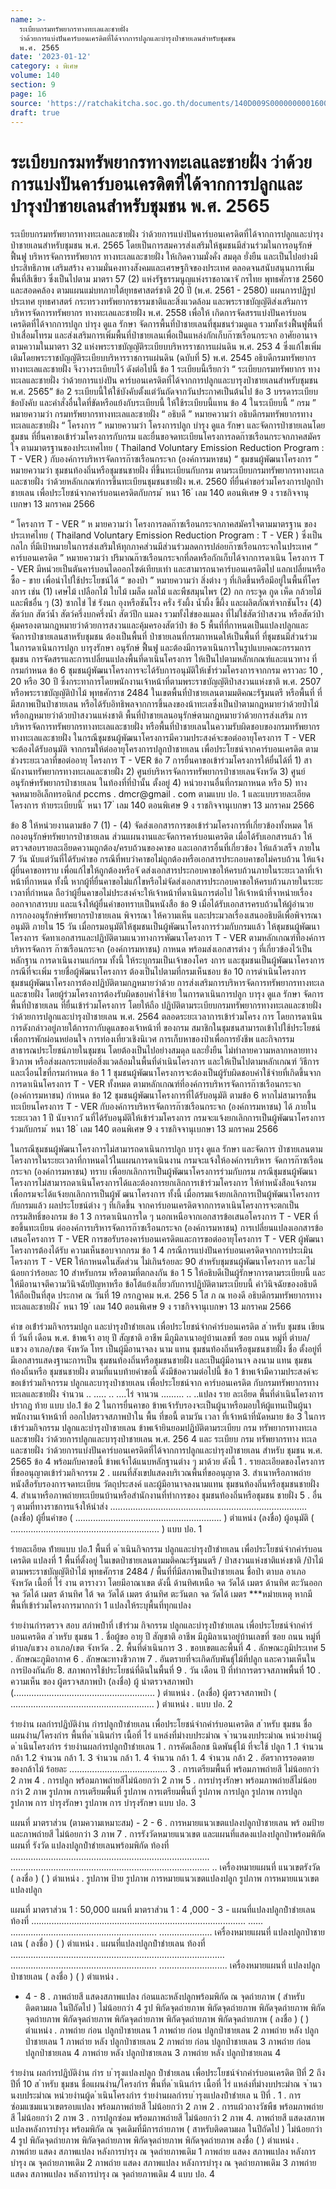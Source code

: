 ```yaml
---
name: >-
  ระเบียบกรมทรัพยากรทางทะเลและชายฝั่ง
  ว่าด้วยการแบ่งปันคาร์บอนเครดิตที่ได้จากการปลูกและบำรุงป่าชายเลนสำหรับชุมชน
  พ.ศ. 2565
date: '2023-01-12'
category: ง พิเศษ
volume: 140
section: 9
page: 16
source: 'https://ratchakitcha.soc.go.th/documents/140D009S0000000001600.pdf'
draft: true
---
```


# ระเบียบกรมทรัพยากรทางทะเลและชายฝั่ง ว่าด้วยการแบ่งปันคาร์บอนเครดิตที่ได้จากการปลูกและบำรุงป่าชายเลนสำหรับชุมชน พ.ศ. 2565

ระเบียบกรมทรัพยากรทางทะเลและชายฝั่ง ว่าด้วยการแบ่งปันคาร์บอนเครดิตที่ได้จากการปลูกและบำรุงป่าชายเลนสำหรับชุมชน พ.ศ. 2565 โดยเป็นการสมควรส่งเสริมให้ชุมชนมีส่วนร่วมในการอนุรักษ์ ฟื้นฟู บริหารจัดการทรัพยากร ทางทะเลและชายฝั่ง ให้เกิดความมั่งคั่ง สมดุล ยั่งยืน และเป็นไปอย่างมีประสิทธิภาพ เสริมสร้าง ความมั่นคงทางสังคมและเศรษฐกิจของประเทศ ตลอดจนสนับสนุนการเพิ่มพื้นที่สีเขียว ซึ่งเป็นไปตาม มาตรา 57 (2) แห่งรัฐธรรมนูญแห่งราชอาณาจั กรไทย พุทธศักราช 2560 และสอดคล้อง ตามแผนแม่บทภายใต้ยุทธศาสตร์ชาติ 20 ปี (พ.ศ. 2561 - 2580) แผนการปฏิรูปประเทศ ยุทธศาสตร์ กระทรวงทรัพยากรธรรมชาติและสิ่งแวดล้อม และพระราชบัญญัติส่งเสริมการบริหารจัดการทรัพยากร ทางทะเลและชายฝั่ง พ.ศ. 2558 เพื่อให้ เกิดการจัดสรรแบ่งปันคาร์บอนเครดิตที่ได้จากการปลูก บำรุง ดูแล รักษา จัดการพื้นที่ป่าชายเลนที่ชุมชนร่วมดูแล รวมทั้งเร่งฟื้นฟูพื้นที่ป่าเสื่อมโทรม และส่งเสริมการเพิ่มพื้นที่ป่าชายเลนเพื่อเป็นแหล่งกักเก็บก๊าซเรือนกระจก อาศัยอานาจตามความในมาตรา 32 แห่งพระราชบัญญัติระเบียบบริหารราชการแผ่นดิน พ.ศ. 253 4 ซึ่งแก้ไขเพิ่มเติมโดยพระราชบัญญัติระเบียบบริหารราชการแผ่นดิน (ฉบับที่ 5) พ.ศ. 2545 อธิบดีกรมทรัพยากรทางทะเลและชายฝั่ง จึงวางระเบียบไว้ ดังต่อไปนี้ ข้อ 1 ระเบียบนี้เรียกว่า “ ระเบียบกรมทรัพยากร ทางทะเลและชายฝั่ง ว่าด้วยการแบ่งปัน คาร์บอนเครดิตที่ได้จากการปลูกและบารุงป่าชายเลนสำหรับชุมชน พ.ศ. 2565” ข้อ 2 ระเบียบนี้ให้ใช้บังคับตั้งแต่วันถัดจากวันประกาศเป็นต้นไป ข้อ 3 บรรดาระเบียบ ข้อบังคับ และคำสั่งอื่นใดที่ขัดหรือแย้งกับระเบียบนี้ ให้ใช้ระเบียบนี้แทน ข้อ 4 ในระเบียบนี้ “ กรม ” หมายความว่า กรมทรัพยากรทางทะเลและชายฝั่ง “ อธิบดี ” หมายความว่า อธิบดีกรมทรัพยากรทางทะเลและชายฝั่ง “ โครงการ ” หมายความว่า โครงการปลูก บำรุง ดูแล รักษา และจัดการป่าชายเลนโดยชุมชน ที่ยื่นคาขอเข้าร่วมโครงการกับกรม และยื่นขอจดทะเบียนโครงการลดก๊าซเรือนกระจกภาคสมัครใจ ตามมาตรฐานของประเทศไทย ( Thailand Voluntary Emission Reduction Program : T - VER ) กับองค์การบริหารจัดการก๊าซเรือนกระจก (องค์การมหาชน) “ ชุมชนผู้พัฒนาโครงการ ” หมายความว่า ชุมชนท้องถิ่นหรือชุมชนชายฝั่ง ที่ขึ้นทะเบียนกับกรม ตามระเบียบกรมทรัพยากรทางทะเลและชายฝั่ง ว่าด้วยหลักเกณฑ์การขึ้นทะเบียนชุมชนชายฝั่ง พ.ศ. 2560 ที่ยื่นคำขอร่วมโครงการปลูกป่าชายเลน เพื่อประโยชน์จากคาร์บอนเครดิตกับกรม ้ หนา 16 ่ เลม 140 ตอนพิเศษ 9 ง ราชกิจจานุเบกษา 13 มกราคม 2566

“ โครงการ T - VER ” ห มายความว่า โครงการลดก๊าซเรือนกระจกภาคสมัครใจตามมาตรฐาน ของประเทศไทย ( Thailand Voluntary Emission Reduction Program : T - VER ) ซึ่งเป็นกลไก ที่มีเป้าหมายในการส่งเสริมให้ทุกภาคส่วนมีส่วนร่วมลดการปล่อยก๊าซเรือนกระจกในประเทศ “ คาร์บอนเครดิต ” หมายความว่า ปริมาณก๊าซเรือนกระจกที่ลดหรือกักเก็บได้จากการดาเนิน โครงการ T - VER มีหน่วยเป็นตันคาร์บอนไดออกไซด์เทียบเท่า และสามารถนาคาร์บอนเครดิตไป แลกเปลี่ยนหรือซื้อ - ขาย เพื่อนำไปใช้ประโยชน์ได้ “ ของป่า ” หมายความว่า สิ่งต่าง ๆ ที่เกิดขึ้นหรือมีอยู่ในพื้นที่โคร งการ เช่น (1) เศษไม้ เปลือกไม้ ใบไม้ เมล็ด ผลไม้ และพืชสมุนไพร (2) กก กระจูด กูด เห็ด กล้วยไม้ และพืชอื่น ๆ (3) ซากไข่ ไข่ รังนก อุงหรือชันโรง ครั่ง รังผึ้ง น้ำผึ้ง ขี้ผึ้ง และผลิตภัณฑ์จากชันโรง (4) สัตว์บก สัตว์น้ำ สัตว์ครึ่งบกครึ่งน้ำ สัตว์ปีก แมลง รวมทั้งไข่ของแมลง ที่ไม่ใช่สัตว์ป่าสงวน หรือสัตว์ป่าคุ้มครองตามกฎหมายว่าด้วยการสงวนและคุ้มครองสัตว์ป่า ข้อ 5 พื้นที่ที่กาหนดเป็นแปลงปลูกและจัดการป่าชายเลนสาหรับชุมชน ต้องเป็นพื้นที่ ป่าชายเลนที่กรมกาหนดให้เป็นพื้นที่ ที่ชุมชนมีส่วนร่วมในการดาเนินการปลูก บารุงรักษา อนุรักษ์ ฟื้นฟู และต้องมีการดาเนินการในรูปแบบคณะกรรมการชุมชน การจัดสรรและการเปลี่ยนแปลงพื้นที่ดาเนินโครงการ ให้เป็นไปตามหลักเกณฑ์และแนวทาง ที่กรมกำหนด ข้อ 6 ชุมชนผู้พัฒนาโครงการจะได้รับการอนุมัติให้เข้ำร่วมโครงการจากกรม คราวละ 10 , 20 หรือ 30 ปี ซึ่งกระทาการโดยพนักงานเจ้าหน้าที่ตามพระราชบัญญัติป่าสงวนแห่งชาติ พ.ศ. 2507 หรือพระราชบัญญัติป่าไม้ พุทธศักราช 2484 ในเขตพื้นที่ป่าชายเลนตามมติคณะรัฐมนตรี หรือพื้นที่ ที่มีสภาพเป็นป่าชายเลน หรือได้รับอิทธิพลจากการขึ้นลงของน้าทะเลซึ่งเป็นป่าตามกฎหมายว่าด้วยป่าไม้ หรือกฎหมายว่าด้วยป่าสงวนแห่งชาติ พื้นที่ป่าชายเลนอนุรักษ์ตามกฎหมายว่าด้วยการส่งเสริม การบริหารจัดการทรัพยากรทางทะเลและชายฝั่ง หรือพื้นที่ป่าชายเลนในความรับผิดชอบของกรมทรัพยากร ทางทะเลและชายฝั่ง ในกรณีชุมชนผู้พัฒนาโครงการมีความประสงค์จะขอต่ออายุโครงการ T - VER จะต้องได้รับอนุมัติ จากกรมให้ต่ออายุโครงการปลูกป่าชายเลน เพื่อประโยชน์จากคาร์บอนเครดิต ตามช่วงระยะเวลาที่ขอต่ออายุ โครงการ T - VER ข้อ 7 การยื่นคาขอเข้าร่วมโครงการให้ยื่นได้ที่ 1) สานักงานทรัพยากรทางทะเลและชายฝั่ง 2) ศูนย์บริหารจัดการทรัพยากรป่าชายเลนจังหวัด 3) ศูนย์อนุรักษ์ทรัพยากรป่าชายเลน ในท้องที่ที่ป่านั้น ตั้งอยู่ 4) หน่วยงานอื่นที่กรมกาหนด หรือ 5) ทางจดหมายอิเล็กทรอนิกส์ pccms . dmcr@gmail . com ตามแบบ ปอ. 1 และแบบรายละเอียดโครงการ ท้ายระเบียบนี้ ้ หนา 17 ่ เลม 140 ตอนพิเศษ 9 ง ราชกิจจานุเบกษา 13 มกราคม 2566

ข้อ 8 ให้หน่วยงานตามข้อ 7 (1) - (4) จัดส่งเอกสารการขอเข้าร่วมโครงการที่เกี่ยวข้องทั้งหมด ให้กองอนุรักษ์ทรัพยากรป่าชายเลน ส่วนแผนงานและจัดการคาร์บอนเครดิต เมื่อได้รับเอกสารแล้ว ให้ตรวจสอบรายละเอียดความถูกต้อง/ครบถ้วนของคาขอ และเอกสารอื่นที่เกี่ยวข้อง ให้แล้วเสร็จ ภายใน 7 วัน นับแต่วันที่ได้รับคำขอ กรณีที่พบว่าคาขอไม่ถูกต้องหรือเอกสารประกอบคาขอไม่ครบถ้วน ให้แจ้งผู้ยื่นคาขอทราบ เพื่อแก้ไขให้ถูกต้องหรือจั ดส่งเอกสารประกอบคาขอให้ครบถ้วนภายในระยะเวลาที่เจ้าหน้าที่กาหนด ทั้งนี้ หากผู้ที่ยื่นคาขอไม่แก้ไขหรือไม่จัดส่งเอกสารประกอบคาขอให้ครบถ้วนภายในระยะเวลาที่กำหนด ถือว่าผู้ยื่นคาขอไม่ประสงค์จะให้เจ้าหน้าที่ดาเนินการต่อไป ให้เจ้าหน้าที่จาหน่ายเรื่องออกจากสารบบ และแจ้งให้ผู้ยื่นคำขอทราบเป็นหนังสือ ข้อ 9 เมื่อได้รับเอกสารครบถ้วนให้ผู้อำนวยการกองอนุรักษ์ทรัพยากรป่าชายเลน พิจารณา ให้ความเห็น และประมวลเรื่องเสนออธิบดีเพื่อพิจารณาอนุมัติ ภายใน 15 วัน เมื่อกรมอนุมัติให้ชุมชนเป็นผู้พัฒนาโครงการร่วมกับกรมแล้ว ให้ชุมชนผู้พัฒนาโครงการ จัดทาเอกสารและปฏิบัติตามแนวทางการพัฒนาโครงการ T - VER ตามหลักเกณฑ์ที่องค์การบริหารจัดการ ก๊าซเรือนกระจก (องค์การมหาชน) กาหนด พร้อมส่งเอกสารต่าง ๆ ที่เกี่ยวข้องไว้เป็นหลักฐาน การดาเนินงานแก่กรม ทั้งนี้ ให้ระบุกรมเป็นเจ้าของโคร งการ และชุมชนเป็นผู้พัฒนาโครงการ กรณีที่จะเพิ่ม รายชื่อผู้พัฒนาโครงการ ต้องเป็นไปตามที่กรมเห็นชอบ ข้อ 10 การดำเนินโครงการ ชุมชนผู้พัฒนาโครงการต้องปฏิบัติตามกฎหมายว่าด้วย การส่งเสริมการบริหารจัดการทรัพยากรทางทะเลและชายฝั่ง โดยผู้ร่วมโครงการต้องรับผิดชอบค่าใช้จ่าย ในการดาเนินการปลูก บารุง ดูแล รักษา จัดการพื้นที่ป่าชายเลน ที่ยื่นเข้าร่วมโครงการ โดยให้ถือ ปฏิบัติตามระเบียบกรมทรัพยากรทางทะเลและชายฝั่ง ว่าด้วยการปลูกและบำรุงป่าชายเลน พ.ศ. 2564 ตลอดระยะเวลาการเข้าร่วมโครง การ โดยการดาเนินการดังกล่าวอยู่ภายใต้การกากับดูแลของเจ้าหน้าที่ ของกรม สมาชิกในชุมชนสามารถเข้าไปใช้ประโยชน์เพื่อการพักผ่อนหย่อนใจ การท่องเที่ยวเชิงนิเวศ การเก็บหาของป่าเพื่อการยังชีพ และกิจกรรมสาธารณประโยชน์ภายในชุมชน โดยต้องเป็นไปอย่างสมดุล และยั่งยืน ไม่ทำลายความหลากหลายทางชีวภาพ หรือส่งผลกระทบต่อสิ่งแวดล้อมในพื้นที่ดำเนินโครงการ และให้เป็นไปตามหลักเกณฑ์ วิธีการ และเงื่อนไขที่กรมกำหนด ข้อ 1 1 ชุมชนผู้พัฒนาโครงการจะต้องเป็นผู้รับผิดชอบค่าใช้จ่ายที่เกิดขึ้นจากการดาเนินโครงการ T - VER ทั้งหมด ตามหลักเกณฑ์ที่องค์การบริหารจัดการก๊าซเรือนกระจก (องค์การมหาชน) กำหนด ข้อ 12 ชุมชนผู้พัฒนาโครงการที่ได้รับอนุมัติ ตามข้อ 6 หากไม่สามารถขึ้นทะเบียนโครงการ T - VER กับองค์การบริหารจัดการก๊าซเรือนกระจก (องค์การมหาชน) ได้ ภายในระยะเวลา 1 ปี นับจากวั นที่ได้รับอนุมัติให้เข้าร่วมโครงการ กรมจะแจ้งยกเลิกการเป็นผู้พัฒนาโครงการร่วมกับกรม ้ หนา 18 ่ เลม 140 ตอนพิเศษ 9 ง ราชกิจจานุเบกษา 13 มกราคม 2566

ในกรณีชุมชนผู้พัฒนาโครงการไม่สามารถดาเนินการปลูก บารุง ดูแล รักษา และจัดการ ป่าชายเลนตามโครงการในระยะเวลาที่กาหนดไว้ในแผนการดาเนินงาน กรมจะแจ้งให้องค์การบริหาร จัดการก๊าซเรือนกระจก (องค์การมหาชน) ทราบ เพื่อยกเลิกการเป็นผู้พัฒนาโครงการร่วมกับกรม กรณีชุมชนผู้พัฒนาโครงการไม่สามารถดาเนินโครงการได้และต้องการยกเลิกการเข้าร่วมโครงการ ให้ทำหนังสือแจ้งกรม เพื่อกรมจะได้แจ้งยกเลิกการเป็นผู้พั ฒนาโครงการ ทั้งนี้ เมื่อกรมแจ้งยกเลิกการเป็นผู้พัฒนาโครงการกับกรมแล้ว ผลประโยชน์ต่าง ๆ ที่เกิดขึ้น จากคาร์บอนเครดิตจากการดาเนินโครงการจะตกเป็นกรรมสิทธิ์ของกรม ข้อ 1 3 การดาเนินการใด ๆ นอกเหนือจากเอกสารข้อเสนอโครงการ T - VER ที่ขอขึ้นทะเบียน ต่อองค์การบริหารจัดการก๊าซเรือนกระจก (องค์การมหาชน) การเปลี่ยนแปลงเอกสารข้อเสนอโครงการ T - VER การขอรับรองคาร์บอนเครดิตและการขอต่ออายุโครงการ T - VER ผู้พัฒนาโครงการต้องได้รับ ความเห็นชอบจากกรม ข้อ 1 4 กรณีการแบ่งปันคาร์บอนเครดิตจากการประเมินโครงการ T - VER ให้กาหนดในสัดส่วน ไม่เกินร้อยละ 90 สำหรับชุมชนผู้พัฒนาโครงการ และไม่น้อยกว่าร้อยละ 10 สำหรับกรม หรือตามที่ตกลงกัน ข้อ 1 5 ให้อธิบดีเป็นผู้รักษาการตามระเบียบนี้ และให้มีอานาจตีความวินิจฉัยปัญหาหรือ ข้อโต้แย้งเกี่ยวกับการปฏิบัติตามระเบียบนี้ คำวินิจฉัยของอธิบดีให้ถือเป็นที่สุด ประกาศ ณ วันที่ 19 กรกฎาคม พ.ศ. 256 5 โส ภ ณ ทองดี อธิบดีกรมทรัพยากรทางทะเลและชายฝั่ง ้ หนา 19 ่ เลม 140 ตอนพิเศษ 9 ง ราชกิจจานุเบกษา 13 มกราคม 2566

คําข อเข้ําร่วมกิจกรรมปลูก และบํารุงป่ําชํายเลน เพื่อประโยชน์จํากคําร์บอนเครดิต ส ําหรับ ชุมชน เขียนที่ วันที่ เดือน พ.ศ. ข้าพเจ้า อายุ ปี สัญชาติ อาชีพ มีภูมิลาเนาอยู่บ้านเลขที่ ซอย ถนน หมู่ที่ ตำบล/แขวง อาเภอ/เขต จังหวัด โทร เป็นผู้มีอานาจลง นาม แทน ชุมชนท้องถิ่นหรือชุมชนชายฝั่ง ชื่อ ตั้งอยู่ที่ มีเอกสารแสดงฐานะการเป็น ชุมชนท้องถิ่นหรือชุมชนชายฝั่ง และเป็นผู้มีอานาจ ลงนาม แทน ชุมชนท้องถิ่นหรือ ชุมชนชายฝั่ง ตามที่แนบท้ายคำขอนี้ ดังมีข้อความต่อไปนี้ ข้อ 1 ข้าพเจ้ามีความประสงค์จะขอเข้าร่วมกิจกรรม ปลูกและบารุงป่าชายเลน เพื่อประโยชน์จาก คาร์บอนเครดิต กับกรมทรัพยากรทางทะเลและชายฝั่ง จำนวน .. ..... .. ....ไร่ จานวน ......... .. ..แปลง ราย ละเอียด พื้นที่ดำเนินโครงการปรากฏ ท้าย แบบ ปอ.1 ข้อ 2 ในการยื่นคาขอ ข้าพเจ้ารับรองจะเป็นผู้นาหรือมอบให้ผู้แทนเป็นผู้นาพนักงานเจ้าหน้าที่ ออกไปตรวจสภาพป่าใน พื้น ที่ขอนี้ ตามวัน เวลา ที่เจ้าหน้าที่นัดหมาย ข้อ 3 ในการเข้าร่วมกิจกรรม ปลูกและบำรุงป่าชายเลน ข้าพเจ้ายินยอมปฏิบัติตามระเบียบ กรม ทรัพยากรทางทะเลและชายฝั่ง ว่าด้วยการปลูกและบารุงป่าชายเลน พ.ศ. 256 4 และ ระเบียบ กรม ทรัพยากรทาง ทะเลและชายฝั่ง ว่าด้วยการแบ่งปันคาร์บอนเครดิตที่ได้จากการปลูกและบำรุงป่าชายเลน สำหรับ ชุมชน พ.ศ. 2565 ข้อ 4 พร้อมกับคาขอนี้ ข้าพเจ้าได้แนบหลักฐานต่าง ๆ มาด้วย ดังนี้ 1 . รายละเอียดของโครงการที่ขออนุญาตเข้าร่วมกิจกรรม 2 . แผนที่สังเขปแสดงบริเวณพื้นที่ขออนุญาต 3. สำเนาหรือภาพถ่ายหนังสือรับรองการจดทะเบียน วัตถุประสงค์ และผู้มีอานาจลงนามแทน ชุมชนท้องถิ่นหรือชุมชนชายฝั่ง 4. สำเนาหรือภาพถ่ายทะเบียนบ้านหรือสำนักงานที่ทำการของ ชุมชนท้องถิ่นหรือชุมชน ชายฝั่ง 5 . อื่น ๆ ตามที่ทางราชการแจ้งให้นำส่ง .............................................................................. (ลงชื่อ) ผู้ยื่นคำขอ ( .......................................................... ) ตำแหน่ง (ลงชื่อ) ผู้อนุมัติ ( ........................................................... ) แบบ ปอ. 1

รํายละเอียด ท้ํายแบบ ปอ.1 พื้นที่ ด ําเนินกิจกรรม ปลูกและบํารุงป่ําชํายเลน เพื่อประโยชน์จํากคําร์บอนเครดิต แปลงที่ 1 พื้นที่ตั้งอยู่ ในเขตป่าชายเลนตามมติคณะรัฐมนตรี / ป่าสงวนแห่งชาติแห่งชาติ /ป่าไม้ตามพระราชบัญญัติป่าไม้ พุทธศักราช 2484 / พื้นที่ที่มีสภาพเป็นป่าชายเลน ชื่อป่า ตาบล อาเภอ จังหวัด เนื้อที่ ไร่ งาน ตารางวา โดยมีอาณาเขต ดังนี้ ด้านทิศเหนือ จด วัดได้ เมตร ด้านทิศ ตะวันออก จด วัดได้ เมตร ด้านทิศ ใต้ จด วัดได้ เมตร ด้านทิศ ตะวันตก จด วัดได้ เมตร ***หมํายเหตุ หากมีพื้นที่เข้าร่วมโครงการมากกว่า 1 แปลงให้ระบุพื้นที่ทุกแปลง

รํายงํานกํารตรวจ สอบ สภําพป่ําที่ เข้ําร่วม กิจกรรม ปลูกและบํารุงป่ําชํายเลน เพื่อประโยชน์จํากคําร์บอนเครดิต ส ําหรับ ชุมชน 1 . ชื่อผู้ขอ อายุ ปี สัญชาติ อาชีพ มีภูมิลาเนาอยู่บ้านเลขที่ ซอย ถนน หมู่ที่ ตำบล/แขวง อาเภอ/เขต จังหวัด . 2. พื้นที่ดำเนินการ 3 . ขอบเขตและพื้นที่ 4 . ลักษณะภูมิประเทศ 5 . ลักษณะภูมิอากาศ 6 . ลักษณะทางชีวภาพ 7 . อันตรายที่จะเกิดกับพันธุ์ไม้ที่ปลูก และความเห็นในการป้องกันภัย 8. สภาพการใช้ประโยชน์ที่ดินในพื้นที่ 9 . วัน เดือน ปี ที่ทำการตรวจสภาพพื้นที่ 10 . ความเห็น ของ ผู้ตรวจสภาพป่า (ลงชื่อ) ผู้ นำตรวจสภาพป่า (........................................................ ) ตำแหน่ง . (ลงชื่อ) ผู้ตรวจสภาพป่า ( ......................................................... ) ตำแหน่ง . แบบ ปอ. 2

รํายงําน ผลกํารปฏิบัติงําน กํารปลูกป่ําชํายเลน เพื่อประโยชน์จํากคําร์บอนเครดิต ส ําหรับ ชุมชน ชื่อแผนงําน/โครงกําร พื้นที่ด ําเนินกําร เนื้อที่ ไร่ แหล่งที่มํางบประมําณ จ ํานวนงบประมําณ หน่วยงํานผู้ด ําเนินโครงกําร รํายงํานผลกํารปลูกป่ําชํายเลน 1 . การคัดเลือกช นิดพันธุ์ไม้ ที่จะใช้ ปลูก 1 .1 จำนวน กล้า 1.2 จำนวน กล้า 1. 3 จำนวน กล้า 1. 4 จำนวน กล้า 1. 4 จำนวน กล้า 2 . อัตราการรอดตายของกล้าไม้ ร้อยละ ....................................... 3 . การเตรียมพื้นที่ พร้อมภาพถ่ายสี ไม่น้อยกว่า 2 ภาพ 4 . การปลูก พร้อมภาพถ่ายสีไม่น้อยกว่า 2 ภาพ 5 . การบำรุงรักษา พร้อมภาพถ่ายสีไม่น้อยกว่า 2 ภาพ รูปภาพ การเตรียมพื้นที่ รูปภาพ การเตรียมพื้นที่ รูปภาพ การปลูก รูปภาพ การปลูก รูปภาพ การ บำรุงรักษา รูปภาพ การ บำรุงรักษา แบบ ปอ. 3

แผนที่ มาตราส่วน (ตามความเหมาะสม) - 2 - 6 . การหมายแนวเขตแปลงปลูกป่าชายเลน พร้ อมป้าย และภาพถ่ายสี ไม่น้อยกว่า 3 ภาพ 7 . การรังวัดหมายแนวเขต และแผนที่แสดงแปลงปลูกป่าพร้อมพิกัด แผนที่ รังวัด แปลงปลูกป่ําชํายเลนพร้อมพิกัด ท้องที่ ............................................................................... ............................................................................... .. เครื่องหมายแผนที่ แนวเขตรังวัด ( ลงชื่อ ) ( ) ตำแหน่ง . รูปภาพ ป้าย รูปภาพ การหมายแนวเขตแปลงปลูก รูปภาพ การหมายแนวเขตแปลงปลูก

แผนที่ มาตราส่วน 1 : 50,000 แผนที่ มาตราส่วน 1 : 4 ,000 - 3 - แผนที่แปลงปลูกป่ําชํายเลน ท้องที่ ..................................................................................... ...... .......................................................... ..................... เครื่องหมายแผนที่ แปลงปลูกป่าชายเลน ( ลงชื่อ ) ( ) ตำแหน่ง . แผนที่แปลงปลูกป่ําชํายเลน ท้องที่ ..................................................................................... .......................................................... ........................... เครื่องหมายแผนที่ แปลงปลูกป่าชายเลน ( ลงชื่อ ) ( ) ตำแหน่ง .

- 4 - 8 . ภาพถ่ายสี แสดงสภาพแปลง ก่อนและหลังปลูกพร้อมพิกัด ณ จุดถ่ายภาพ ( สำหรับติดตามผล ในปีถัดไป ) ไม่น้อยกว่า 4 รูป พิกัดจุดถ่ายภาพ พิกัดจุดถ่ายภาพ พิกัดจุดถ่ายภาพ พิกัดจุดถ่ายภาพ พิกัดจุดถ่ายภาพ พิกัดจุดถ่ายภาพ พิกัดจุดถ่ายภาพ พิกัดจุดถ่ายภาพ ( ลงชื่อ ) ( ) ตำแหน่ง . ภาพถ่าย ก่อน ปลูกป่าชายเลน 1 ภาพถ่าย ก่อน ปลูกป่าชายเลน 2 ภาพถ่าย หลัง ปลูกป่าชายเลน 1 ภาพถ่าย หลัง ปลูกป่าชายเลน 2 ภาพถ่าย ก่อน ปลูกป่าชายเลน 3 ภาพถ่าย ก่อน ปลูกป่าชายเลน 4 ภาพถ่าย หลัง ปลูกป่าชายเลน 3 ภาพถ่าย หลัง ปลูกป่าชายเลน 4

รํายงําน ผลกํารปฏิบัติงําน กําร บ ํารุงแปลงปลูก ป่ําชํายเลน เพื่อประโยชน์จํากคําร์บอนเครดิต ปีที่ 2 ถึงปีที่ 10 ส ําหรับ ชุมชน ชื่อแผนงําน/โครงกําร พื้นที่ด ําเนินกําร เนื้อที่ ไร่ แหล่งที่มํางบประมําณ จ ํานวนงบประมําณ หน่วยงํานผู้ด ําเนินโครงกําร รํายงํานผลกํารบ ํารุงแปลงป่ําชํายเล น ปีที่ . 1 . การซ่อมแซมแนวเขตรอบแปลง พร้อมภาพถ่ายสี ไม่น้อยกว่า 2 ภาพ 2 . การแผ้วถางวัชพืช พร้อมภาพถ่ายสี ไม่น้อยกว่า 2 ภาพ 3 . การปลูกซ่อม พร้อมภาพถ่ายสี ไม่น้อยกว่า 2 ภาพ 4. ภาพถ่ายสี แสดงสภาพแปลงหลังการบำรุง พร้อมพิกัด ณ จุดเดิมที่มีการถ่ายภาพ ( สาหรับติดตามผล ในปีถัดไป ) ไม่น้อยกว่า 4 รูป พิกัดจุดถ่ายภาพ พิกัดจุดถ่ายภาพ พิกัดจุดถ่ายภาพ พิกัดจุดถ่ายภาพ ลงชื่อ ( ) ตำแหน่ง . ภาพถ่าย แสดง สภาพแปลง หลังการบำรุง ณ จุดถ่ายภาพเดิม 1 ภาพถ่าย แสดง สภาพแปลง หลังการบำรุง ณ จุดถ่ายภาพเดิม 2 ภาพถ่าย แสดง สภาพแปลง หลังการบำรุง ณ จุดถ่ายภาพเดิม 3 ภาพถ่าย แสดง สภาพแปลง หลังการบำรุง ณ จุดถ่ายภาพเดิม 4 แบบ ปอ. 4
